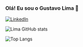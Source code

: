 
### Olá! Eu sou o Gustavo Lima 👋

[![LinkedIn](https://img.shields.io/badge/LinkedIn-0077B5?style=for-the-badge&logo=linkedin&logoColor=white)](https://www.linkedin.com/in/gustavo-borges-de-lima-95a0892a2/)

![Lima GitHub stats](https://github-readme-stats.vercel.app/api?username=gustavolimacode&show_icons=true&theme=dracula)

![Top Langs](https://github-readme-stats.vercel.app/api/top-langs/?username=gustavolimacode&size_weight=0.5&count_weight=0.5)
